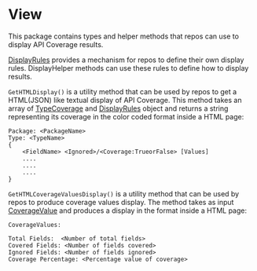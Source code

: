 # View

This package contains types and helper methods that repos can use to display
API Coverage results.

[DisplayRules](rule.go) provides a mechanism for repos to define their own
display rules. DisplayHelper methods can use these rules to define how to
display results.

`GetHTMLDisplay()` is a utility method that can be used by repos to get a
HTML(JSON) like textual display of API Coverage. This method takes an array of
[TypeCoverage](../coveragecalculator/coveragedata.go) and [DisplayRules](rule.go)
object and returns a string representing its coverage in the color coded format
inside a HTML page:

```
Package: <PackageName>
Type: <TypeName>
{
    <FieldName> <Ignored>/<Coverage:TrueorFalse> [Values]
    ....
    ....
    ....
}
```

`GetHTMLCoverageValuesDisplay()` is a utility method that can be used by repos to
produce coverage values display. The method takes as input [CoverageValue](../coveragecalculator/calculator.go)
and produces a display in the format inside a HTML page:

```
CoverageValues:

Total Fields:  <Number of total fields>
Covered Fields: <Number of fields covered>
Ignored Fields: <Number of fields ignored>
Coverage Percentage: <Percentage value of coverage>
```